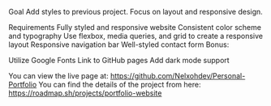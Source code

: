 Goal
Add styles to previous project. Focus on layout and responsive design.

Requirements
 Fully styled and responsive website
 Consistent color scheme and typography
 Use flexbox, media queries, and grid to create a responsive layout
 Responsive navigation bar
 Well-styled contact form
Bonus:

 Utilize Google Fonts
 Link to GitHub pages
 Add dark mode support

 You can view the live page at: https://github.com/Nelxohdev/Personal-Portfolio
 You can find the details of the project from here: https://roadmap.sh/projects/portfolio-website
